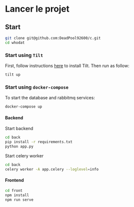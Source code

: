 # Lancer le projet


## Start
```bash
git clone git@github.com:DeadPool92600/c.git
cd whodat
```

### Start using `Tilt`

First, follow instructions [here](https://docs.tilt.dev/install.html) to install Tilt.
Then run as follow:
```bash
tilt up
```

### Start using `docker-compose`
To start the database and rabbitmq services:
```bash
docker-compose up
```

#### Backend

Start backend
```bash
cd back
pip install -r requirements.txt
python app.py
```

Start celery worker
```bash
cd back
celery worker -A app.celery --loglevel=info
```

#### Frontend
```bash
cd front
npm install
npm run serve
```


